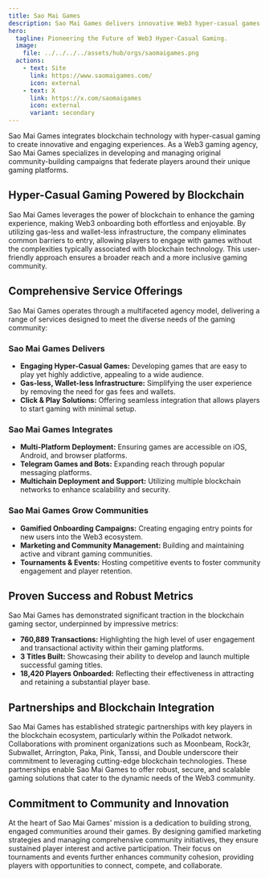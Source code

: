 ```yaml
---
title: Sao Mai Games
description: Sao Mai Games delivers innovative Web3 hyper-casual games with seamless blockchain integration and vibrant community building.
hero:
  tagline: Pioneering the Future of Web3 Hyper-Casual Gaming.
  image: 
    file: ../../../../assets/hub/orgs/saomaigames.png
  actions:
    - text: Site
      link: https://www.saomaigames.com/
      icon: external
    - text: X
      link: https://x.com/saomaigames
      icon: external
      variant: secondary
---
```


Sao Mai Games integrates blockchain technology with hyper-casual gaming to create innovative and engaging experiences. As a Web3 gaming agency, Sao Mai Games specializes in developing and managing original community-building campaigns that federate players around their unique gaming platforms.

## Hyper-Casual Gaming Powered by Blockchain
Sao Mai Games leverages the power of blockchain to enhance the gaming experience, making Web3 onboarding both effortless and enjoyable. By utilizing gas-less and wallet-less infrastructure, the company eliminates common barriers to entry, allowing players to engage with games without the complexities typically associated with blockchain technology. This user-friendly approach ensures a broader reach and a more inclusive gaming community.

## Comprehensive Service Offerings
Sao Mai Games operates through a multifaceted agency model, delivering a range of services designed to meet the diverse needs of the gaming community:

### Sao Mai Games Delivers
  - **Engaging Hyper-Casual Games:** Developing games that are easy to play yet highly addictive, appealing to a wide audience.
  - **Gas-less, Wallet-less Infrastructure:** Simplifying the user experience by removing the need for gas fees and wallets.
  - **Click & Play Solutions:** Offering seamless integration that allows players to start gaming with minimal setup.

### Sao Mai Games Integrates
  - **Multi-Platform Deployment:** Ensuring games are accessible on iOS, Android, and browser platforms.
  - **Telegram Games and Bots:** Expanding reach through popular messaging platforms.
  - **Multichain Deployment and Support:** Utilizing multiple blockchain networks to enhance scalability and security.

### Sao Mai Games Grow Communities
  - **Gamified Onboarding Campaigns:** Creating engaging entry points for new users into the Web3 ecosystem.
  - **Marketing and Community Management:** Building and maintaining active and vibrant gaming communities.
  - **Tournaments & Events:** Hosting competitive events to foster community engagement and player retention.

## Proven Success and Robust Metrics
Sao Mai Games has demonstrated significant traction in the blockchain gaming sector, underpinned by impressive metrics:
- **760,889 Transactions:** Highlighting the high level of user engagement and transactional activity within their gaming platforms.
- **3 Titles Built:** Showcasing their ability to develop and launch multiple successful gaming titles.
- **18,420 Players Onboarded:** Reflecting their effectiveness in attracting and retaining a substantial player base.

## Partnerships and Blockchain Integration
Sao Mai Games has established strategic partnerships with key players in the blockchain ecosystem, particularly within the Polkadot network. Collaborations with prominent organizations such as Moonbeam, Rock3r, Subwallet, Arrington, Paka, Pink, Tanssi, and Double underscore their commitment to leveraging cutting-edge blockchain technologies. These partnerships enable Sao Mai Games to offer robust, secure, and scalable gaming solutions that cater to the dynamic needs of the Web3 community.

## Commitment to Community and Innovation
At the heart of Sao Mai Games' mission is a dedication to building strong, engaged communities around their games. By designing gamified marketing strategies and managing comprehensive community initiatives, they ensure sustained player interest and active participation. Their focus on tournaments and events further enhances community cohesion, providing players with opportunities to connect, compete, and collaborate.
